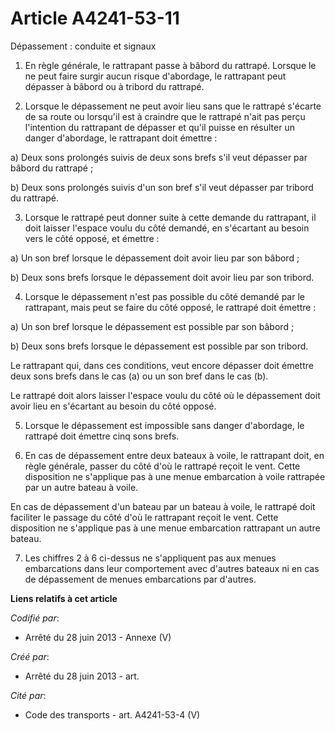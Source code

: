 # Article A4241-53-11

Dépassement : conduite et signaux

1. En règle générale, le rattrapant passe à bâbord du rattrapé. Lorsque le ne peut faire surgir aucun risque d'abordage, le
rattrapant peut dépasser à bâbord ou à tribord du rattrapé.

2. Lorsque le dépassement ne peut avoir lieu sans que le rattrapé s'écarte de sa route ou lorsqu'il est à craindre que le
rattrapé n'ait pas perçu l'intention du rattrapant de dépasser et qu'il puisse en résulter un danger d'abordage, le
rattrapant doit émettre :

a) Deux sons prolongés suivis de deux sons brefs s'il veut dépasser par bâbord du rattrapé ;

b) Deux sons prolongés suivis d'un son bref s'il veut dépasser par tribord du rattrapé.

3. Lorsque le rattrapé peut donner suite à cette demande du rattrapant, il doit laisser l'espace voulu du côté demandé, en
s'écartant au besoin vers le côté opposé, et émettre :

a) Un son bref lorsque le dépassement doit avoir lieu par son bâbord ;

b) Deux sons brefs lorsque le dépassement doit avoir lieu par son tribord.

4. Lorsque le dépassement n'est pas possible du côté demandé par le rattrapant, mais peut se faire du côté opposé, le
rattrapé doit émettre :

a) Un son bref lorsque le dépassement est possible par son bâbord ;

b) Deux sons brefs lorsque le dépassement est possible par son tribord.

Le rattrapant qui, dans ces conditions, veut encore dépasser doit émettre deux sons brefs dans le cas (a) ou un son bref dans
le cas (b).

Le rattrapé doit alors laisser l'espace voulu du côté où le dépassement doit avoir lieu en s'écartant au besoin du côté
opposé.

5. Lorsque le dépassement est impossible sans danger d'abordage, le rattrapé doit émettre cinq sons brefs.

6. En cas de dépassement entre deux bateaux à voile, le rattrapant doit, en règle générale, passer du côté d'où le rattrapé
reçoit le vent. Cette disposition ne s'applique pas à une menue embarcation à voile rattrapée par un autre bateau à voile.

En cas de dépassement d'un bateau par un bateau à voile, le rattrapé doit faciliter le passage du côté d'où le rattrapant
reçoit le vent. Cette disposition ne s'applique pas à une menue embarcation rattrapant un autre bateau.

7. Les chiffres 2 à 6 ci-dessus ne s'appliquent pas aux menues embarcations dans leur comportement avec d'autres bateaux ni
en cas de dépassement de menues embarcations par d'autres.

**Liens relatifs à cet article**

_Codifié par_:

  - Arrêté du 28 juin 2013 -  Annexe (V)

_Créé par_:

  - Arrêté du 28 juin 2013 - art.

_Cité par_:

  - Code des transports - art. A4241-53-4 (V)
